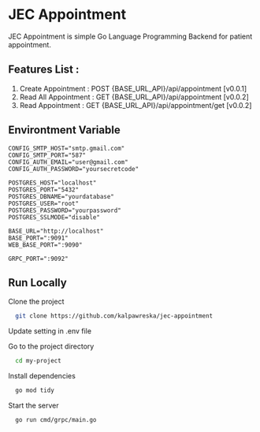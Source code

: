 # JEC Appointment
JEC Appointment is simple Go Language Programming Backend for patient appointment.

## Features List :
1. Create Appointment 		: POST {BASE_URL_API}/api/appointment [v0.0.1]
2. Read All Appointment 	: GET {BASE_URL_API}/api/appointment [v0.0.2]
3. Read Appointment 		: GET {BASE_URL_API}/api/appointment/get [v0.0.2]

## Environtment Variable

```env
CONFIG_SMTP_HOST="smtp.gmail.com"
CONFIG_SMTP_PORT="587"
CONFIG_AUTH_EMAIL="user@gmail.com"
CONFIG_AUTH_PASSWORD="yoursecretcode"

POSTGRES_HOST="localhost"
POSTGRES_PORT="5432"
POSTGRES_DBNAME="yourdatabase"
POSTGRES_USER="root"
POSTGRES_PASSWORD="yourpassword"
POSTGRES_SSLMODE="disable"

BASE_URL="http://localhost"
BASE_PORT=":9091"
WEB_BASE_PORT=":9090"

GRPC_PORT=":9092"
```

## Run Locally

Clone the project

```bash
  git clone https://github.com/kalpawreska/jec-appointment
```

Update setting in .env file


Go to the project directory

```bash
  cd my-project
```

Install dependencies

```bash
  go mod tidy
```

Start the server

```bash
  go run cmd/grpc/main.go
```
